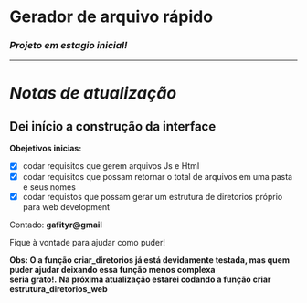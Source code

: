 # Gerador de arquivo rápido
### _Projeto em estagio inicial!_
---
# _Notas de atualização_
**Dei início a construção da interface**
---
**Obejetivos inicias:**
- [x] codar requisitos que gerem arquivos Js e Html
- [x] codar requisitos que possam retornar o total de arquivos em uma pasta e seus nomes
- [x] codar requistos que possam gerar um estrutura de diretorios próprio para web development

Contado: **gafityr@gmail**

Fique à vontade para ajudar como puder!


**Obs: O a função criar_diretorios já está devidamente testada, mas quem puder ajudar deixando essa função menos complexa<br/> seria grato!.**
**Na próxima atualização estarei codando a função criar estrutura_diretorios_web**
